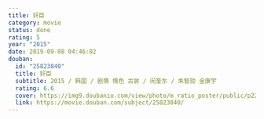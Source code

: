 ```yaml
---
title: 奸臣
category: movie
status: done
rating: 5
year: "2015"
date: 2019-09-08 04:46:02
douban:
  id: "25823840"
  title: 奸臣
  subtitle: 2015 / 韩国 / 剧情 情色 古装 / 闵奎东 / 朱智勋 金康宇
  rating: 6.6
  cover: https://img9.doubanio.com/view/photo/m_ratio_poster/public/p2237022344.jpg
  link: https://movie.douban.com/subject/25823840/
---
```


